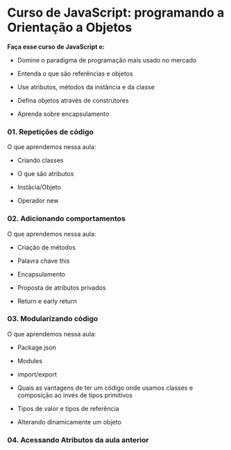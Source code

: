 # Curso de JavaScript: programando a Orientação a Objetos

**Faça esse curso de JavaScript e:**

- Domine o paradigma de programação mais usado no mercado

- Entenda o que são referências e objetos

- Use atributos, métodos da instância e da classe

- Defina objetos através de construtores

- Aprenda sobre encapsulamento

### 01. Repetições de código 

O que aprendemos nessa aula:

- Criando classes

- O que são atributos

- Instâcia/Objeto

- Operador new 

### 02. Adicionando comportamentos

O que aprendemos nessa aula:

- Criação de métodos

- Palavra chave this

- Encapsulamento

- Proposta de atributos privados

- Return e early return

### 03. Modularizando código 

O que aprendemos nessa aula:

- Package.json

- Modules

- import/export

- Quais as vantagens de ter um código onde usamos classes e composição ao invés de tipos primitivos

- Tipos de valor e tipos de referência

- Alterando dinamicamente um objeto

### 04. Acessando Atributos da aula anterior